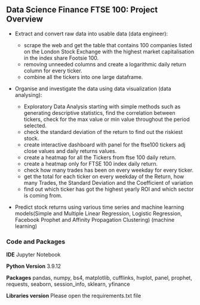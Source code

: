 ## Data Science Finance FTSE 100: Project Overview


* Extract and convert raw data into usable data (data engineer):
  - scrape the web and get the table that contains 100 companies listed on the London Stock Exchange with the highest market capitalisation in the index share Footsie 100.
  - removing unneeded columns and create a logarithmic daily return column for every ticker.
  - combine all the tickers into one large dataframe.
  
* Organise and investigate the data using data visualization (data analysing):
  - Exploratory Data Analysis starting with simple methods such as generating descriptive statistics, find the correlation between tickers, check for the max value or min value throughout the period selected.
  - check the standard deviation of the return to find out the riskiest stock.
  - create interactive dashboard with panel for the ftse100 tickers adj close values and daily returns values.
  - create a heatmap for all the Tickers from ftse 100 daily return.
  - create a heatmap only for FTSE 100 index daily return.
  - check how many trades has been on every weekday for every ticker.
  - get the total for each ticker on every weekday of the Return, how many Trades, the Standard Deviation and the Coefficient of variation
  - find out which ticker has got the highest yearly ROI and which sector is coming from.

* Predict stock returns using various time series and machine learning models(Simple and Multiple Linear Regression, Logistic Regression, Facebook Prophet and Affinity Propagation Clustering) (machine learning)


### Code and Packages
**IDE** Jupyter Notebook

**Python Version** 3.9.12

**Packages** pandas, numpy, bs4, matplotlib, cufflinks, hvplot, panel, prophet, requests, seaborn, session_info, sklearn, yfinance

**Libraries version** Please open the requirements.txt file
